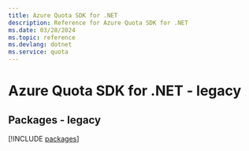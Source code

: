 ```yaml
---
title: Azure Quota SDK for .NET
description: Reference for Azure Quota SDK for .NET
ms.date: 03/28/2024
ms.topic: reference
ms.devlang: dotnet
ms.service: quota
---
```

# Azure Quota SDK for .NET - legacy
## Packages - legacy
[!INCLUDE [packages](quota-index.md)]